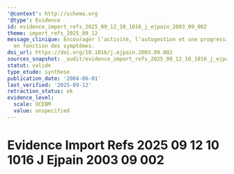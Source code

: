 ```yaml
---
'@context': http://schema.org
'@type': Evidence
id: evidence_import_refs_2025_09_12_10_1016_j_ejpain_2003_09_002
theme: import_refs_2025_09_12
message_clinique: Encourager l’activité, l’autogestion et une progression graduée
  en fonction des symptômes.
doi_url: https://doi.org/10.1016/j.ejpain.2003.09.002
sources_snapshot: _audit/evidence_import_refs_2025_09_12_10_1016_j_ejpain_2003_09_002.json
statut: valide
type_etude: synthese
publication_date: '2004-06-01'
last_verified: '2025-09-12'
retraction_status: ok
evidence_level:
  scale: OCEBM
  value: unspecified
---
```

# Evidence Import Refs 2025 09 12 10 1016 J Ejpain 2003 09 002

